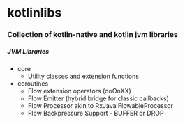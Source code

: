# kotlinlibs

### Collection of kotlin-native and kotlin jvm libraries

##### JVM Libraries

- core 
    -   Utility classes and extension functions
- coroutines 
    -   Flow extension operators (doOnXX)
    -   Flow Emitter (hybrid bridge for classic callbacks)
    -   Flow Processor akin to RxJava FlowableProcessor
    -   Flow Backpressure Support - BUFFER or DROP

